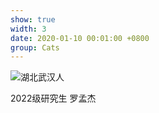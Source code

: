 ```yaml
---
show: true
width: 3
date: 2020-01-10 00:01:00 +0800
group: Cats
---
```

<div>
  <img data-src="{{ '/assets/images/lmj.jpg' | relative_url }}" class="lazy w-100 rounded" src="{{ '/assets/images/empty_300x200.png' | relative_url }}" data-toggle="tooltip" data-placement="top" title="湖北武汉人">
  <div class="card-body">
    <p class="card-text">
      2022级研究生 罗孟杰
    </p>
  </div>
</div>
